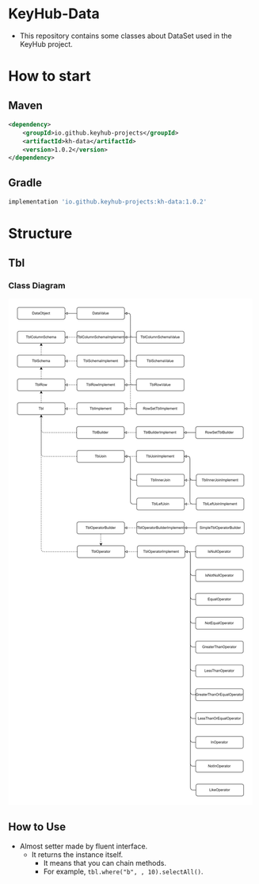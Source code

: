 # KeyHub-Data
- This repository contains some classes about DataSet used in the KeyHub project.

# How to start
## Maven
```xml
<dependency>
    <groupId>io.github.keyhub-projects</groupId>
    <artifactId>kh-data</artifactId>
    <version>1.0.2</version>
</dependency>
```

## Gradle
```gradle
implementation 'io.github.keyhub-projects:kh-data:1.0.2'
```

# Structure

## Tbl
### Class Diagram

![class_diagram](./docs/class_diagram.png)

## How to Use
- Almost setter made by fluent interface.
  - It returns the instance itself.
    - It means that you can chain methods.
    - For example, `tbl.where("b", , 10).selectAll()`.


